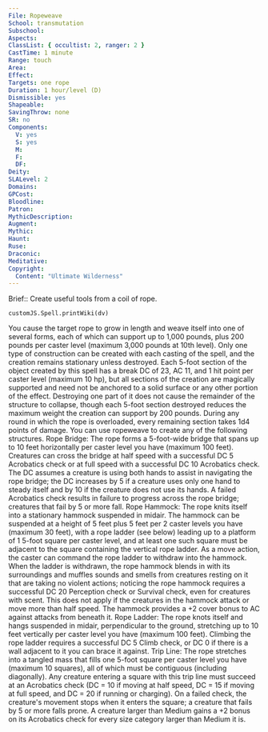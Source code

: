```yaml
---
File: Ropeweave
School: transmutation
Subschool: 
Aspects: 
ClassList: { occultist: 2, ranger: 2 }
CastTime: 1 minute
Range: touch
Area: 
Effect: 
Targets: one rope
Duration: 1 hour/level (D)
Dismissible: yes
Shapeable: 
SavingThrow: none
SR: no
Components:
  V: yes
  S: yes
  M: 
  F: 
  DF: 
Deity: 
SLALevel: 2
Domains: 
GPCost: 
Bloodline: 
Patron: 
MythicDescription: 
Augment: 
Mythic: 
Haunt: 
Ruse: 
Draconic: 
Meditative: 
Copyright:
  Content: "Ultimate Wilderness"
---
```

Brief:: Create useful tools from a coil of rope.

```dataviewjs
customJS.Spell.printWiki(dv)
```

You cause the target rope to grow in length and weave itself into one of several forms, each of which can support up to 1,000 pounds, plus 200 pounds per caster level (maximum 3,000 pounds at 10th level). Only one type of construction can be created with each casting of the spell, and the creation remains stationary unless destroyed. Each 5-foot section of the object created by this spell has a break DC of 23, AC 11, and 1 hit point per caster level (maximum 10 hp), but all sections of the creation are magically supported and need not be anchored to a solid surface or any other portion of the effect. Destroying one part of it does not cause the remainder of the structure to collapse, though each 5-foot section destroyed reduces the maximum weight the creation can support by 200 pounds. During any round in which the rope is overloaded, every remaining section takes 1d4 points of damage. You can use ropeweave to create any of the following structures. Rope Bridge: The rope forms a 5-foot-wide bridge that spans up to 10 feet horizontally per caster level you have (maximum 100 feet). Creatures can cross the bridge at half speed with a successful DC 5 Acrobatics check or at full speed with a successful DC 10 Acrobatics check. The DC assumes a creature is using both hands to assist in navigating the rope bridge; the DC increases by 5 if a creature uses only one hand to steady itself and by 10 if the creature does not use its hands. A failed Acrobatics check results in failure to progress across the rope bridge; creatures that fail by 5 or more fall. Rope Hammock: The rope knits itself into a stationary hammock suspended in midair. The hammock can be suspended at a height of 5 feet plus 5 feet per 2 caster levels you have (maximum 30 feet), with a rope ladder (see below) leading up to a platform of 1 5-foot square per caster level, and at least one such square must be adjacent to the square containing the vertical rope ladder. As a move action, the caster can command the rope ladder to withdraw into the hammock. When the ladder is withdrawn, the rope hammock blends in with its surroundings and muffles sounds and smells from creatures resting on it that are taking no violent actions; noticing the rope hammock requires a successful DC 20 Perception check or Survival check, even for creatures with scent. This does not apply if the creatures in the hammock attack or move more than half speed. The hammock provides a +2 cover bonus to AC against attacks from beneath it. Rope Ladder: The rope knots itself and hangs suspended in midair, perpendicular to the ground, stretching up to 10 feet vertically per caster level you have (maximum 100 feet). Climbing the rope ladder requires a successful DC 5 Climb check, or DC 0 if there is a wall adjacent to it you can brace it against. Trip Line: The rope stretches into a tangled mass that fills one 5-foot square per caster level you have (maximum 10 squares), all of which must be contiguous (including diagonally). Any creature entering a square with this trip line must succeed at an Acrobatics check (DC = 10 if moving at half speed, DC = 15 if moving at full speed, and DC = 20 if running or charging). On a failed check, the creature's movement stops when it enters the square; a creature that fails by 5 or more falls prone. A creature larger than Medium gains a +2 bonus on its Acrobatics check for every size category larger than Medium it is.
